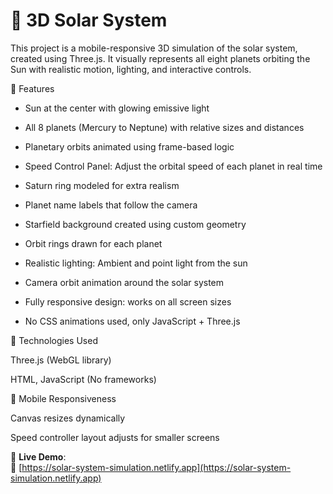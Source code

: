 # 🌌 3D Solar System 

This project is a mobile-responsive 3D simulation of the solar system, created using Three.js. It visually represents all eight planets orbiting the Sun with realistic motion, lighting, and interactive controls.

📌 Features

- Sun at the center with glowing emissive light

-  All 8 planets (Mercury to Neptune) with relative sizes and distances

-  Planetary orbits animated using frame-based logic

-  Speed Control Panel: Adjust the orbital speed of each planet in real time

-  Saturn ring modeled for extra realism

-  Planet name labels that follow the camera

-  Starfield background created using custom geometry

-  Orbit rings drawn for each planet

-  Realistic lighting: Ambient and point light from the sun

-  Camera orbit animation around the solar system

-  Fully responsive design: works on all screen sizes

-  No CSS animations used, only JavaScript + Three.js

🧪 Technologies Used

Three.js (WebGL library)

HTML, JavaScript (No frameworks)

📱 Mobile Responsiveness

Canvas resizes dynamically

Speed controller layout adjusts for smaller screens

🚀 **Live Demo**:  
🔗 [https://solar-system-simulation.netlify.app](https://solar-system-simulation.netlify.app)
